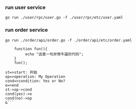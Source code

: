 ### run user service
```
go run ./user/rpc/user.go -f ./user/rpc/etc/user.yaml
```
### run order service
```
go run ./order/api/order.go -f ./order/api/etc/order.yaml
```

``` shell
    function fun(){
         echo "这是一句非常牛逼的代码";
    }
    fun();
```

```flow
st=>start: 开始
op=>operation: My Operation
cond=>condition: Yes or No?
e=>end
st->op->cond
cond(yes)->e
cond(no)->op
&```